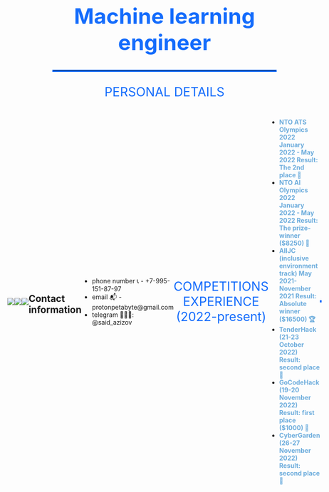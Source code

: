 <h1 style="font-size: 48px; text-align: center; color: rgb(20,108,252);">
Machine learning engineer
</h1>

<hr style="border: 2px solid rgb(20,108,252);">
<p style="text-align:center; font-size:28px; color: rgb(20,108,252);">
    PERSONAL DETAILS
</p>

<div style="align-items: center; display: flex; justify-content: center;">
    <a>
        <img src="https://road-to-kaggle-grandmaster.vercel.app/api/badges/michaelcripman/dataset" />
    </a>
    <a>
        <img src="https://road-to-kaggle-grandmaster.vercel.app/api/badges/michaelcripman/notebook" />
    </a>
    <a>
        <img src="https://github-readme-stats.vercel.app/api/top-langs/?username=proton-bit&theme=transparent&hide_border=true" />
    </a>

<br>
<br>
<h2>Contact information</h2>
<ul>
    <li>phone number 📞 - +7-995-151-87-97</li>
    <li>email 📬 - protonpetabyte@gmail.com</li>
    <li>telegram 👨🏻‍💻: @said_azizov</li>
</ul>
    

<p style="text-align:center; font-size:28px; color: rgb(20,108,252);">
    COMPETITIONS EXPERIENCE (2022-present)
</p>

<ul>
    <li>
        <b style="color: rgb(108,172,220);">
            NTO ATS Olympics 2022 January 2022 - May 2022 Result: The 2nd place 🥈
        </b>
    </li>
    <li>
        <b style="color: rgb(108,172,220);">
            NTO AI Olympics 2022 January 2022 - May 2022 Result: The prize-winner ($8250) 🏅
        </b>
    </li>
    <li>
        <b style="color: rgb(108,172,220);">
            AIIJC (inclusive environment track) May 2021- November 2021 Result: Absolute winner ($16500) 🏆
        </b>
    </li>
    <li>
        <b style="color: rgb(108,172,220);">
           TenderHack (21-23 October 2022) Result: second place 🥈
        </b>
    </li>
    <li>
        <b style="color: rgb(108,172,220);">
           GoCodeHack (19-20 November 2022) Result: first place ($1000) 🥇
        </b>
    </li>
    <li>
        <b style="color: rgb(108,172,220);">
           CyberGarden (26-27 November 2022) Result: second place 🥈
        </b>
    </li>
</ul>
<hr style="border: 2px solid rgb(20,108,252);">
